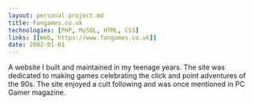 ```yaml
---
layout: personal-project.md
title: Fangames.co.uk
technologies: [PHP, MySQL, HTML, CSS]
links: [[Web, https://www.fangames.co.uk]]
date: 2002-01-01
---
```


A website I built and maintained in my teenage years. The site was dedicated to making games celebrating the click and point adventures of the 90s. The site enjoyed a cult following and was once mentioned in PC Gamer magazine.

